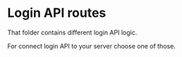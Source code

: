 # Login API routes #

That folder contains different login API logic.

For connect login API to your server choose one of those.